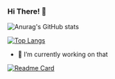 ### Hi There! 👋

![Anurag's GitHub stats](https://github-readme-stats.vercel.app/api?username=denizbilgin&show_icons=true&theme=vue)

[![Top Langs](https://github-readme-stats.vercel.app/api/top-langs/?username=denizbilgin&layout=compact)](https://github.com/denizbilgin/github-readme-stats)

- 🔭 I’m currently working on that

[![Readme Card](https://github-readme-stats.vercel.app/api/pin/?username=denizbilgin&repo=CarRental-Front-End)](https://github.com/denizbilgin/CarRental-Front-End)



<!--
**denizbilgin/DenizBilgin** is a ✨ _special_ ✨ repository because its `README.md` (this file) appears on your GitHub profile.

Here are some ideas to get you started:

- 🔭 I’m currently working on ... CarRental Project
- 🌱 I’m currently learning ... Angular
- 👯 I’m looking to collaborate on ... Angular or C#
- 🤔 I’m looking for help with ... Angular
- 💬 Ask me about ... Anything
- 📫 How to reach me: ... @denizb04 
- 😄 Pronouns: ... He/Him
- ⚡ Fun fact: ... I'm rookie
-->
